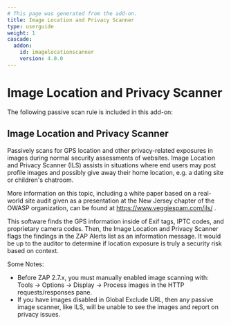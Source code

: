 ```yaml
---
# This page was generated from the add-on.
title: Image Location and Privacy Scanner
type: userguide
weight: 1
cascade:
  addon:
    id: imagelocationscanner
    version: 4.0.0
---
```


# Image Location and Privacy Scanner

The following passive scan rule is included in this add-on:

## Image Location and Privacy Scanner

Passively scans for GPS location and other privacy-related exposures in images during normal security assessments of websites. Image Location and Privacy Scanner (ILS) assists in situations where end users may post profile images and possibly give away their home location, e.g. a dating site or children's chatroom.

More information on this topic, including a white paper based on a real-world site audit given as a presentation at the New Jersey chapter of the OWASP organization, can be found at https://www.veggiespam.com/ils/ .

This software finds the GPS information inside of Exif tags, IPTC codes, and proprietary camera codes. Then, the Image Location and Privacy Scanner flags the findings in the ZAP Alerts list as an information message. It would be up to the auditor to determine if location exposure is truly a security risk based on context.

Some Notes:

* Before ZAP 2.7.x, you must manually enabled image scanning with: Tools → Options → Display → Process images in the HTTP requests/responses pane.
* If you have images disabled in Global Exclude URL, then any passive image scanner, like ILS, will be unable to see the images and report on privacy issues.
